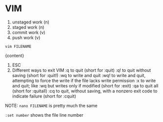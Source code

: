 # VIM

1. unstaged work (n)
2. staged work (n)
3. commit work (v)
4. push work (v)

`vim FILENAME`

{content}

1. ESC
2. Different ways to exit VIM
:q to quit (short for :quit)
:q! to quit without saving (short for :quit!)
:wq to write and quit
:wq! to write and quit, attempting to force the write if the file lacks write permission
:x to write and quit; like :wq but writes only if modified (short for :exit)
:qa to quit all (short for :quitall)
:cq to quit, without saving, with a nonzero exit code to indicate failure (short for :cquit)

NOTE: `nano FILENAME` is pretty much the same

`:set number` shows the file line number
